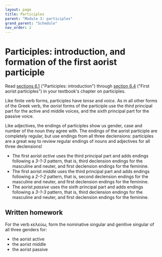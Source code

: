 ```yaml
---
layout: page
title: Participles
parent: "Module 3: participles"
grand_parent: "Schedule"
nav_order: 2
---
```


# Participles: introduction, and formation of the first aorist participle

Read [sections 6.1](https://hellenike.github.io/textbook/topics/module3/participles1/) ("Participles: introduction") through [section 6.4](https://hellenike.github.io/textbook/topics/module3/aoristparticiples/) ("First aorist participles") in your textbook's chapter on participles.


Like finite verb forms, participles have *tense* and *voice*. As in all other forms of the Greek verb, the *aorist* forms of the participle use the *third* principal part for the active and middle voices, and the *sixth* principal part for the passive voice.  

Like adjectives, the endings of participles show us gender, case and number of the noun they agree with. The endings of the aorist participle are completely regular, but use endings from all three declensions: participles are a great way to review regular endings of nouns and adjectives for all three declensions!

- The first aorist *active* uses the third principal part and adds endings following a *3-1-3* pattern, that is, third declension endings for the masculine and neuter, and first declension endings for the feminine.
- The first aorist *middle* uses the third principal part and adds endings following a *2-1-2* pattern, that is, second declension endings for the masculine and neuter, and first declension endings for the feminine.
- The aorist *passive* uses the sixth principal part and adds endings following a *3-1-3* pattern, that is, third declension endings for the masculine and neuter, and first declension endings for the feminine.

## Written homework

For the verb κελεύω, form the nominative singular and genitive singular of all three genders for:

- the aorist active
- the aorist middle
- the aorist passive